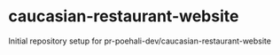 # caucasian-restaurant-website

Initial repository setup for pr-poehali-dev/caucasian-restaurant-website